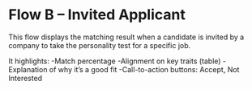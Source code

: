 # Flow B – Invited Applicant

This flow displays the matching result when a candidate is invited by a company to take the personality test for a specific job.

It highlights:
-Match percentage
-Alignment on key traits (table)
-Explanation of why it’s a good fit
-Call-to-action buttons: Accept, Not Interested